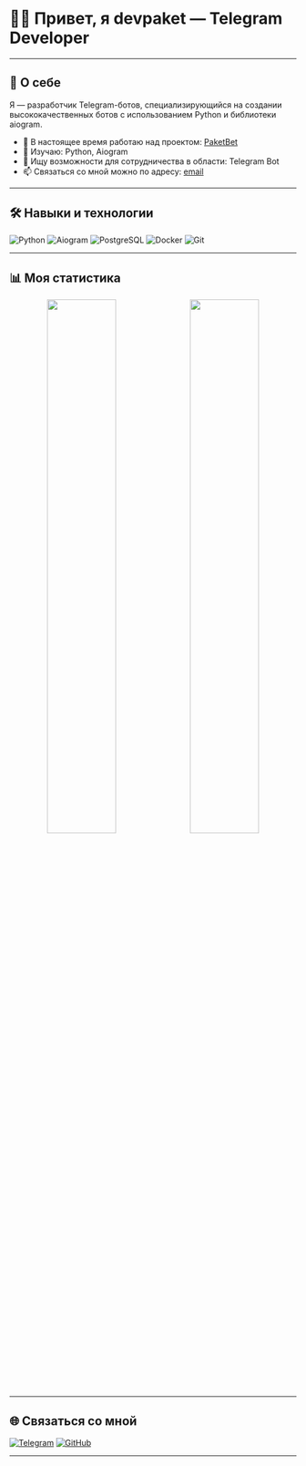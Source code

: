 # 👨‍🚀 Привет, я **devpaket** — Telegram Developer

---

## 🚀 О себе

Я — разработчик Telegram-ботов, специализирующийся на создании высококачественных ботов с использованием Python и библиотеки aiogram.

- 🔭 В настоящее время работаю над проектом: [PaketBet](https://github.com/devpaket/paketbet)
- 🌱 Изучаю: Python, Aiogram
- 👯 Ищу возможности для сотрудничества в области: Telegram Bot
- 📫 Связаться со мной можно по адресу: [email](mailto:devpaket@icloud.com)

---

## 🛠 Навыки и технологии

![Python](https://img.shields.io/badge/Python-3776AB?style=for-the-badge&logo=python&logoColor=white)
![Aiogram](https://img.shields.io/badge/Aiogram-FF0000?style=for-the-badge&logo=python&logoColor=white)
![PostgreSQL](https://img.shields.io/badge/PostgreSQL-336791?style=for-the-badge&logo=postgresql&logoColor=white)
![Docker](https://img.shields.io/badge/Docker-2496ED?style=for-the-badge&logo=docker&logoColor=white)
![Git](https://img.shields.io/badge/Git-F05032?style=for-the-badge&logo=git&logoColor=white)

---

## 📊 Моя статистика

<p align="center">
  <img src="https://github-readme-stats.vercel.app/api?username=devpaket&show_icons=true&theme=radical" width="49%" />
  <img src="https://github-readme-stats.vercel.app/api/top-langs/?username=devpaket&layout=compact&theme=radical" width="49%" />
</p>


---

## 🌐 Связаться со мной

[![Telegram](https://img.shields.io/badge/Telegram-0088cc?style=for-the-badge&logo=telegram&logoColor=white)](https://t.me/dev_paket)
[![GitHub](https://img.shields.io/badge/GitHub-181717?style=for-the-badge&logo=github&logoColor=white)](https://github.com/devpaket)

---
